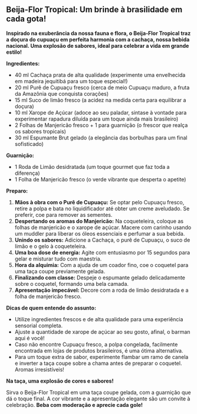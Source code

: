 ## Beija-Flor Tropical: Um brinde à brasilidade em cada gota!

**Inspirado na exuberância da nossa fauna e flora, o Beija-Flor Tropical traz a doçura do cupuaçu em perfeita harmonia com a cachaça, nossa bebida nacional. Uma explosão de sabores, ideal para celebrar a vida em grande estilo!**

**Ingredientes:**

* 40 ml Cachaça prata de alta qualidade (experimente uma envelhecida em madeira jequitibá para um toque especial!)
* 20 ml Purê de Cupuaçu fresco (cerca de meio Cupuaçu maduro, a fruta da Amazônia que conquista corações)
* 15 ml Suco de limão fresco (a acidez na medida certa para equilibrar a doçura)
* 10 ml Xarope de Açúcar (adoce ao seu paladar, sintase à vontade para experimentar rapadura diluída para um toque ainda mais brasileiro)
* 2 Folhas de Manjericão fresco + 1 para guarnição (o frescor que realça os sabores tropicais)
* 30 ml Espumante Brut gelado (a elegância das borbulhas para um final sofisticado)

**Guarnição:**

* 1 Roda de Limão desidratada (um toque gourmet que faz toda a diferença)
* 1 Folha de Manjericão fresco (o verde vibrante que desperta o apetite)

**Preparo:**

1. **Mãos à obra com o Purê de Cupuaçu:** Se optar pelo Cupuaçu fresco, retire a polpa e bata no liquidificador até obter um creme aveludado. Se preferir, coe para remover as sementes.
2. **Despertando os aromas do Manjericão:** Na coqueteleira, coloque as folhas de manjericão e o xarope de açúcar. Macere com carinho usando um muddler para liberar os óleos essenciais e perfumar a sua bebida.
3. **Unindo os sabores:** Adicione a Cachaça, o purê de Cupuaçu, o suco de limão e o gelo à coqueteleira.
4. **Uma boa dose de energia:** Agite com entusiasmo por 15 segundos para gelar e misturar tudo com maestria.
5. **Hora da alquimia:** Com a ajuda de um coador fino, coe o coquetel para uma taça coupe previamente gelada.
6. **Finalizando com classe:** Despeje o espumante gelado delicadamente sobre o coquetel, formando uma bela camada.
7. **Apresentação impecável:** Decore com a roda de limão desidratada e a folha de manjericão fresco.

**Dicas de quem entende do assunto:**

* Utilize ingredientes frescos e de alta qualidade para uma experiência sensorial completa.
* Ajuste a quantidade de xarope de açúcar ao seu gosto, afinal, o barman aqui é você!
* Caso não encontre Cupuaçu fresco, a polpa congelada, facilmente encontrada em lojas de produtos brasileiros, é uma ótima alternativa.
* Para um toque extra de sabor, experimente flambar um ramo de canela e inverter a taça coupe sobre a chama antes de preparar o coquetel. Aromas irresistíveis!

**Na taça, uma explosão de cores e sabores!**

Sirva o Beija-Flor Tropical em uma taça coupe gelada, com a guarnição que dá o toque final. A cor vibrante e a apresentação elegante são um convite à celebração. **Beba com moderação e aprecie cada gole!**